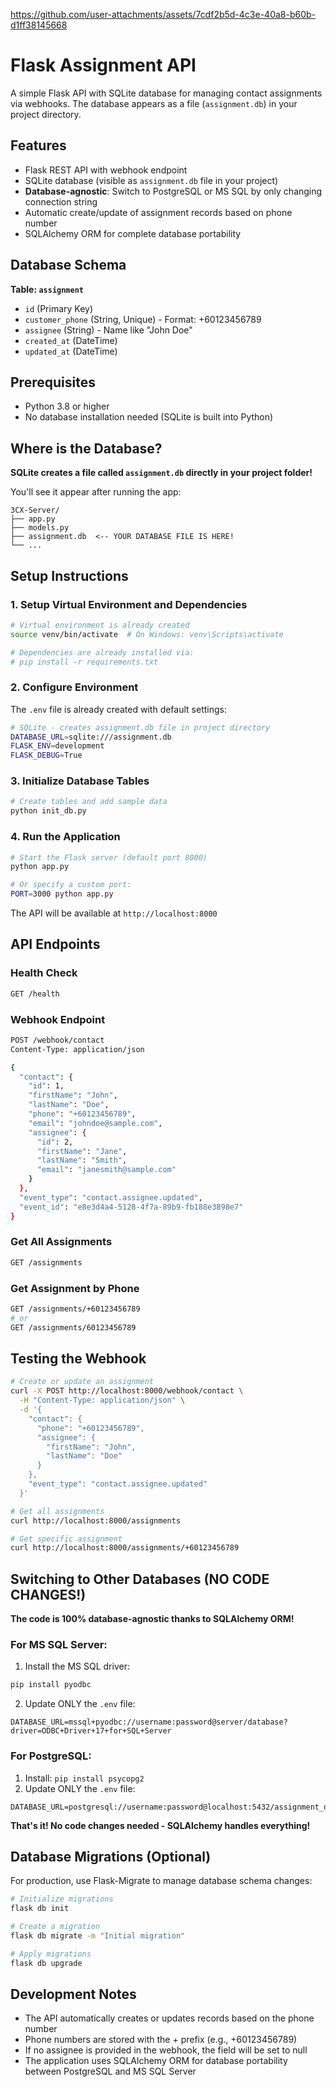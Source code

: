 https://github.com/user-attachments/assets/7cdf2b5d-4c3e-40a8-b60b-d1ff38145668


# Flask Assignment API

A simple Flask API with SQLite database for managing contact assignments via webhooks. The database appears as a file (`assignment.db`) in your project directory.

## Features

- Flask REST API with webhook endpoint
- SQLite database (visible as `assignment.db` file in your project)
- **Database-agnostic**: Switch to PostgreSQL or MS SQL by only changing connection string
- Automatic create/update of assignment records based on phone number
- SQLAlchemy ORM for complete database portability

## Database Schema

**Table: `assignment`**
- `id` (Primary Key)
- `customer_phone` (String, Unique) - Format: +60123456789
- `assignee` (String) - Name like "John Doe"
- `created_at` (DateTime)
- `updated_at` (DateTime)

## Prerequisites

- Python 3.8 or higher
- No database installation needed (SQLite is built into Python)

## Where is the Database?

**SQLite creates a file called `assignment.db` directly in your project folder!**

You'll see it appear after running the app:
```
3CX-Server/
├── app.py
├── models.py
├── assignment.db  <-- YOUR DATABASE FILE IS HERE!
└── ...
```

## Setup Instructions

### 1. Setup Virtual Environment and Dependencies

```bash
# Virtual environment is already created
source venv/bin/activate  # On Windows: venv\Scripts\activate

# Dependencies are already installed via:
# pip install -r requirements.txt
```

### 2. Configure Environment

The `.env` file is already created with default settings:
```bash
# SQLite - creates assignment.db file in project directory
DATABASE_URL=sqlite:///assignment.db
FLASK_ENV=development
FLASK_DEBUG=True
```

### 3. Initialize Database Tables

```bash
# Create tables and add sample data
python init_db.py
```

### 4. Run the Application

```bash
# Start the Flask server (default port 8000)
python app.py

# Or specify a custom port:
PORT=3000 python app.py
```

The API will be available at `http://localhost:8000`

## API Endpoints

### Health Check
```bash
GET /health
```

### Webhook Endpoint
```bash
POST /webhook/contact
Content-Type: application/json

{
  "contact": {
    "id": 1,
    "firstName": "John",
    "lastName": "Doe",
    "phone": "+60123456789",
    "email": "johndoe@sample.com",
    "assignee": {
      "id": 2,
      "firstName": "Jane",
      "lastName": "Smith",
      "email": "janesmith@sample.com"
    }
  },
  "event_type": "contact.assignee.updated",
  "event_id": "e8e3d4a4-5128-4f7a-89b9-fb188e3898e7"
}
```

### Get All Assignments
```bash
GET /assignments
```

### Get Assignment by Phone
```bash
GET /assignments/+60123456789
# or
GET /assignments/60123456789
```

## Testing the Webhook

```bash
# Create or update an assignment
curl -X POST http://localhost:8000/webhook/contact \
  -H "Content-Type: application/json" \
  -d '{
    "contact": {
      "phone": "+60123456789",
      "assignee": {
        "firstName": "John",
        "lastName": "Doe"
      }
    },
    "event_type": "contact.assignee.updated"
  }'

# Get all assignments
curl http://localhost:8000/assignments

# Get specific assignment
curl http://localhost:8000/assignments/+60123456789
```

## Switching to Other Databases (NO CODE CHANGES!)

**The code is 100% database-agnostic thanks to SQLAlchemy ORM!**

### For MS SQL Server:

1. Install the MS SQL driver:
```bash
pip install pyodbc
```

2. Update ONLY the `.env` file:
```
DATABASE_URL=mssql+pyodbc://username:password@server/database?driver=ODBC+Driver+17+for+SQL+Server
```

### For PostgreSQL:
1. Install: `pip install psycopg2`
2. Update ONLY the `.env` file:
```
DATABASE_URL=postgresql://username:password@localhost:5432/assignment_db
```

**That's it! No code changes needed - SQLAlchemy handles everything!**

## Database Migrations (Optional)

For production, use Flask-Migrate to manage database schema changes:

```bash
# Initialize migrations
flask db init

# Create a migration
flask db migrate -m "Initial migration"

# Apply migrations
flask db upgrade
```

## Development Notes

- The API automatically creates or updates records based on the phone number
- Phone numbers are stored with the + prefix (e.g., +60123456789)
- If no assignee is provided in the webhook, the field will be set to null
- The application uses SQLAlchemy ORM for database portability between PostgreSQL and MS SQL Server
